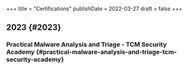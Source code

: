 +++
title = "Certifications"
publishDate = 2022-03-27
draft = false
+++

## 2023 {#2023}


### Practical Malware Analysis and Triage - TCM Security Academy {#practical-malware-analysis-and-triage-tcm-security-academy}
